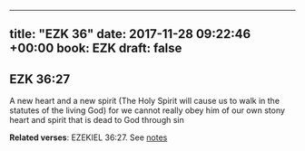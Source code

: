 
---
title: "EZK 36"
date: 2017-11-28 09:22:46 +00:00
book: EZK
draft: false
---

## EZK 36:27

A new heart and a new spirit (The Holy Spirit will cause us to walk in the statutes of the living God) for we cannot really obey him of our own stony heart and spirit that is dead to God through sin

**Related verses**: EZEKIEL 36:27. See [notes](https://my.bible.com/notes/2778348636454249371)

